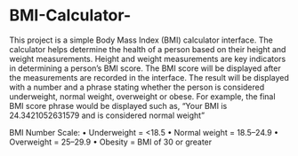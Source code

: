 
# BMI-Calculator-
This project is a simple Body Mass Index (BMI) calculator interface. The calculator helps determine the health of a person based on their height 
and weight measurements. Height and weight measurements are key indicators in determining a person’s BMI score. The BMI score will be displayed 
after the measurements are recorded in the interface. The result will be displayed with a number and a phrase stating whether the person is considered 
underweight, normal weight, overweight or obese. For example, the final BMI score phrase would be displayed such as, “Your BMI is 24.3421052631579 and 
is considered normal weight”

BMI Number Scale:
•	Underweight = <18.5
•	Normal weight = 18.5–24.9 
•	Overweight = 25–29.9 
•	Obesity = BMI of 30 or greater 




  

